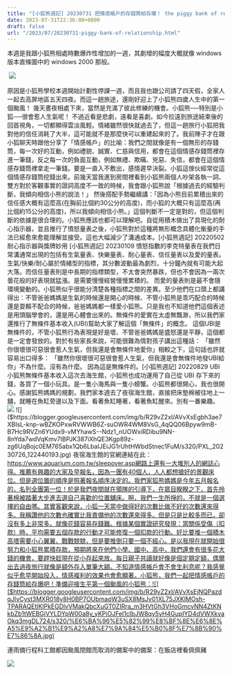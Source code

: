 ```yaml
---
title: "[小狐熊週記] 20230731 把情感帳戶的存錢筒給存爆！ the piggy bank of relationship"
date: 2023-07-31T22:36:00+0800
draft: false
url: "/2023/07/20230731-piggy-bank-of-relationship.html"
---
```


本週是我跟小狐熊相處時數爆炸性增加的一週，其劇增的幅度大概就像 windows 版本直條圖中的 windows 2000 那般。

 ![]($https://blogger.googleusercontent.com/img/proxy/AVvXsEjZbxz7USJM6bYUHOkvTlwlYYxiIW0at85Ws-glYxFTN6buH6ttpexsBnCxPsPDAxHu_Zcw1DkQQhAlyYImNXNNzE-a4A5st1vFrB6jZ5lZi2W8N9R9Z7k02eKVFi6cugEIWcUtmx2EdIN0PiCcFt6l5O_TnIENW_EXSUMSQZAmuveWpncWHBxeb-PcjZacRT1BXJy2jUpYqgtD=s0-d-e1-ft&fit=max)

原因是小狐熊學校本週開始計劃性停課一週，而且我也跟公司請了四天假，全家人一起去高屏地區五天四夜。而這一趟旅途，還剛好迎上了小狐熊四歲人生中的第一個颱風！ 幾天晝夜相處下來，當然是充滿了彼此修練的機會。小狐熊──特別是小狐──很會惹人生氣呢！ 不過近看是悲劇，遠看是喜劇。如今拉遠到旅途結束後的回首視角，一切都顯得雲淡風輕。情緒雖然很快就過去了，但這一趟旅行小狐把我對他的信任消耗了大半，這可能就不是那麼快可以重建起來的了。我前陣子才在跟小狐聊天時跟他分享了「情感帳戶」的比喻：我們之間就像是有一個無形的存錢筒，每一次好的互動，例如禮貌、誠實、仁慈與信用，都會在這個情感存錢筒裡存進一筆錢，反之每一次的負面互動，例如無禮、欺暪、兇惡、失信，都會在這個情感存錢筒裡拿走一筆錢。要是一直入不敷出，感情遲早決裂。小狐這傢伙經常從這個情感存錢筒挖錢出來。前幾天當我進到房間裡看到小狐熊兩個人吵架各執一詞、雙方對於客觀事實的證詞高度不一致的時候，我會跟小狐熊說「根據過去的經驗判斷，我傾向相信小熊的說法！」 然後搭配手勢繼續講：「因為小熊目前累積出來的信任感大概有這麼高(在胸前比個約30公分的高度)，而小狐的大概只有這麼高(再比個約15公分的高度)，所以我傾向相信小熊。」這個判斷不一定是對的，但這個判斷的依據是很合理的。小狐熊應該也都可以理解吧。自從用積木做出了具現化的耐心指示器，並且推行了憤怒量表之後，小狐熊對於這種將無形概念具體化衡量的手法已經愈來愈能理解並接受。這也大幅減少了溝通成本。[小狐熊週記] 20220502 耐心指示器與獎牌妙用
[小狐熊週記] 20230109 憤怒指數的李克特量表在我們日常溝通常出現的包括有生氣量表、快樂量表、耐心量表、信任量表以及愛的量表。 生氣/快樂/耐心屬於情緒型的指標，其分數波動最為劇烈，十分鐘內就有可能大起大落。而信任量表則是中長期的指標類型，不太會突然暴跌，但也不會因為一兩次曇花般的好表現就猛漲。是需要慢慢經營慢慢累積的。 而愛的量表則是最不會隨環境變動的。小狐熊似乎很能分清楚各種指標之間的差異。至少他們在口頭上都講得出：不管爸爸媽媽是生氣的時候還是開心的時候、不管小狐熊是乖巧配合的時候還是耍賴不配合的時候，爸爸媽媽都一樣愛小狐熊。只是我也不知道他們這個表述是用頭腦學會的，還是用心體會出來的。無條件的愛實在太虛無飄渺，所以我們家還推行了無條件基本收入(UBI)幫助大家了解這個「無條件」的概念。 這個UBI是無條件的，不管小狐熊行為表現是好是壞、不管爸爸媽媽是盛怒還是平靜，這個都是一定會發放的。對於有些家長來說，可能很難為情對孩子講出這種話：
「雖然你很壞很可惡很會惹人生氣，但我還是會無條件地愛你」相較之下，這句話也許就容易出口得多：
「雖然你很壞很可惡很會惹人生氣，但我還是會無條件地發UBI給你」不為什麼。沒有為什麼。 因為這是無條件的。[小狐熊週記] 20220829 UBI 小狐熊無條件基本收入這次去海生館，小狐熊也成功運用了自己從 UBI 存下來的錢，各買了一個小玩具。是一隻小海馬與一隻小螃蟹。小狐熊都很開心，我也很開心。感謝狐熊媽媽的規劃，我們家本週去了夜宿海生館，直接把床墊棉被往地上一舖，就睡在魚缸旁邊以及下面。看著魚缸睡著，看著魚缸醒來。別有一番樂趣。![]($https://blogger.googleusercontent.com/img/b/R29vZ2xl/AVvXsEiyrQ843A3EnsDHm1yT60D2jJZ1xqVSYafuAvjjBoqkRaMETi7--20T9kiySZ5XZ11ulTpewAx3RlNMkHrtxDKdEwgMmAQ19g9-u0jfVCSFd0Sutat6_aWamjEkgVsLMn0mg43l_ZlWibnnXiJU4u4i2HHLHbtMSw1i0cEqFYDmPrJggmdbvFtScwi_8uc/s320/PXL_20230726_145959264.jpg)
![]($https://blogger.googleusercontent.com/img/b/R29vZ2xl/AVvXsEgbh3ae7XBIsL-knp-wBZKOPxwRVWWB6Z-suOWR4WM8VsG_4qQQ06Bpyw9mB-B7Hc9RVZn6YUdx9-vMYhawS--Ndz1_nUOWxiRDibu9NN-8nYda7wdVqKmv7IBPJK387iXhQE3Kgp89z-zg6UqBojc0EM765abx1Qb6LbaIJEiJG1rUhtHWbdStnec1FuM/s320/PXL_20230726_122440193.jpg)
夜宿海生館的官網連結在此：https://www.aquarium.com.tw/sleepover.asp網路上還有一大堆別人的網誌心得。推薦有興趣的大家及早報名，因為一團有40個人，人人都想搶好的景觀床位。但是選位置的順序是照著報名順序決定的。我們家狐熊媽媽是今年五月報名的，名列全團第一位！於是我們夜間就在領隊的引導下，在眾目睽睽之下，首先拎著棉被踏著大步進去選自己喜歡的位置舖床。啊，我們一生所掙的，不就是一個選擇的自由嗎。其實客觀來說，小狐一天當中做得好的次數比做不好的次數還來得多。我稱讚他的次數也確實比我責備他的次數還來得多。但是只是比較多而已，卻沒有多上非常多。就像花錢容易存錢難。根據某個實證研究發現：當關係受傷（扣款）時，平均需要五個存款的行動才可能修復一個扣款的行動。好比要堆一個積木高塔需要小心翼翼、戰戰兢兢，但是要推倒只要一個不經心。是以我現在就開始很努力和小狐熊累積存款，預期將來在他們小學、國中、高中，我們還會有很多花大錢的機會，要趕快趁現在從小存起來放。每日親子共讀就好像是個定期定額，偶爾出去過夜旅行就像是額外存入單筆大額。不知道情感帳戶會不會生利息呢？我感覺似乎愈早開始投入，情感複利的效果也會愈顯著。小狐熊，我們一起把情感帳戶的存錢筒給存爆吧！準備迎接生平第一個颱風的小狐熊：![]($https://blogger.googleusercontent.com/img/b/R29vZ2xl/AVvXsEjNQPazdqJIvCyst3MXR018y8H0BP7OUbmaqW3uSX8MsJv01XL75JXKlMOsh-TPARAQEtlKlPkEGDlvVMakQbcXuGT0ZIRra_m3HVtGh3VHoGmcvNN4ZtKNkbZb1tWEBGjVYLDYpW00a8y_yKPiOJFel1cIbJW8qy5yH4GupIYD4dVWXkvaOkq3mgDL724/s320/%E6%BA%96%E5%82%99%E8%BF%8E%E6%8E%A5%E9%A2%B1%E9%A2%A8%E7%9A%84%E5%B0%8F%E7%8B%90%E7%86%8A.jpg)

連雨備行程科工館都因颱風閉館而取消的備案中的備案：在飯店裡看佩佩豬

![]($https://blogger.googleusercontent.com/img/b/R29vZ2xl/AVvXsEj9GXTE0LFF6UU3z_UlhPZJEBhEa--OKYHo6HduXv2fFj4sXknxGfj8yrP6pJcTO6QtLhKAHZ418UaeSXo_ePUV_AuiJP1L0qap8wjtRtHjLGM6tuAAPofArFllHS02V_RAYRkAtolpVI64-2eeMgrvOG93xrFpVOtG6hdkFleabHXSfZtoB3IK8J6gRFc/s320/%E9%A2%B1%E9%A2%A8%E5%A4%A9%E7%9A%84%E4%BD%A9%E4%BD%A9%E8%B1%AC%E8%A1%8C%E7%A8%8B.jpg)


